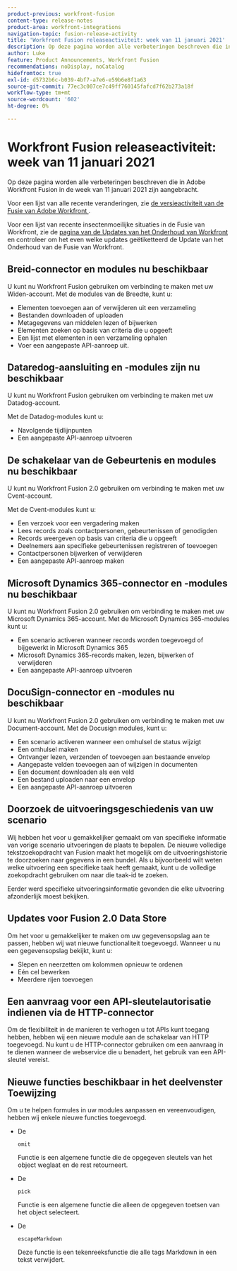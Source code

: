 ```yaml
---
product-previous: workfront-fusion
content-type: release-notes
product-area: workfront-integrations
navigation-topic: fusion-release-activity
title: 'Workfront Fusion releaseactiviteit: week van 11 januari 2021'
description: Op deze pagina worden alle verbeteringen beschreven die in Adobe Workfront Fusion in de week van 11 januari 2021 zijn aangebracht.
author: Luke
feature: Product Announcements, Workfront Fusion
recommendations: noDisplay, noCatalog
hidefromtoc: true
exl-id: d5732b6c-b039-4bf7-a7e6-e59b6e8f1a63
source-git-commit: 77ec3c007ce7c49ff760145fafcd7f62b273a18f
workflow-type: tm+mt
source-wordcount: '602'
ht-degree: 0%

---
```


# Workfront Fusion releaseactiviteit: week van 11 januari 2021

Op deze pagina worden alle verbeteringen beschreven die in Adobe Workfront Fusion in de week van 11 januari 2021 zijn aangebracht.

Voor een lijst van alle recente veranderingen, zie [ de versieactiviteit van de Fusie van Adobe Workfront ](/help/workfront-fusion/fusion-product-releases/fusion-release-activity.md).

Voor een lijst van recente insectenmoeilijke situaties in de Fusie van Workfront, zie de [ pagina van de Updates van het Onderhoud van Workfront ](https://experienceleague.adobe.com/docs/workfront-known-issues/releases/current-updates.html) en controleer om het even welke updates geëtiketteerd de Update van het Onderhoud van de Fusie van Workfront.

## Breid-connector en modules nu beschikbaar

U kunt nu Workfront Fusion gebruiken om verbinding te maken met uw Widen-account. Met de modules van de Breedte, kunt u:

* Elementen toevoegen aan of verwijderen uit een verzameling
* Bestanden downloaden of uploaden
* Metagegevens van middelen lezen of bijwerken
* Elementen zoeken op basis van criteria die u opgeeft
* Een lijst met elementen in een verzameling ophalen
* Voer een aangepaste API-aanroep uit.

## Dataredog-aansluiting en -modules zijn nu beschikbaar

U kunt nu Workfront Fusion gebruiken om verbinding te maken met uw Datadog-account.

Met de Datadog-modules kunt u:

* Navolgende tijdlijnpunten
* Een aangepaste API-aanroep uitvoeren

## De schakelaar van de Gebeurtenis en modules nu beschikbaar

U kunt nu Workfront Fusion 2.0 gebruiken om verbinding te maken met uw Cvent-account.

Met de Cvent-modules kunt u:

* Een verzoek voor een vergadering maken
* Lees records zoals contactpersonen, gebeurtenissen of genodigden
* Records weergeven op basis van criteria die u opgeeft
* Deelnemers aan specifieke gebeurtenissen registreren of toevoegen
* Contactpersonen bijwerken of verwijderen
* Een aangepaste API-aanroep maken


## Microsoft Dynamics 365-connector en -modules nu beschikbaar

U kunt nu Workfront Fusion 2.0 gebruiken om verbinding te maken met uw Microsoft Dynamics 365-account. Met de Microsoft Dynamics 365-modules kunt u:

* Een scenario activeren wanneer records worden toegevoegd of bijgewerkt in Microsoft Dynamics 365
* Microsoft Dynamics 365-records maken, lezen, bijwerken of verwijderen
* Een aangepaste API-aanroep uitvoeren

## DocuSign-connector en -modules nu beschikbaar

U kunt nu Workfront Fusion 2.0 gebruiken om verbinding te maken met uw Document-account. Met de Docusign modules, kunt u:

* Een scenario activeren wanneer een omhulsel de status wijzigt
* Een omhulsel maken
* Ontvanger lezen, verzenden of toevoegen aan bestaande envelop
* Aangepaste velden toevoegen aan of wijzigen in documenten
* Een document downloaden als een veld
* Een bestand uploaden naar een envelop
* Een aangepaste API-aanroep uitvoeren

## Doorzoek de uitvoeringsgeschiedenis van uw scenario

Wij hebben het voor u gemakkelijker gemaakt om van specifieke informatie van vorige scenario uitvoeringen de plaats te bepalen. De nieuwe volledige tekstzoekopdracht van Fusion maakt het mogelijk om de uitvoeringshistorie te doorzoeken naar gegevens in een bundel. Als u bijvoorbeeld wilt weten welke uitvoering een specifieke taak heeft gemaakt, kunt u de volledige zoekopdracht gebruiken om naar die taak-id te zoeken.

Eerder werd specifieke uitvoeringsinformatie gevonden die elke uitvoering afzonderlijk moest bekijken.

## Updates voor Fusion 2.0 Data Store

Om het voor u gemakkelijker te maken om uw gegevensopslag aan te passen, hebben wij wat nieuwe functionaliteit toegevoegd. Wanneer u nu een gegevensopslag bekijkt, kunt u:

* Slepen en neerzetten om kolommen opnieuw te ordenen
* Eén cel bewerken
* Meerdere rijen toevoegen


## Een aanvraag voor een API-sleutelautorisatie indienen via de HTTP-connector

Om de flexibiliteit in de manieren te verhogen u tot APIs kunt toegang hebben, hebben wij een nieuwe module aan de schakelaar van HTTP toegevoegd. Nu kunt u de HTTP-connector gebruiken om een aanvraag in te dienen wanneer de webservice die u benadert, het gebruik van een API-sleutel vereist.

## Nieuwe functies beschikbaar in het deelvenster Toewijzing

Om u te helpen formules in uw modules aanpassen en vereenvoudigen, hebben wij enkele nieuwe functies toegevoegd.

* De

  ```
  omit
  ```

  Functie is een algemene functie die de opgegeven sleutels van het object weglaat en de rest retourneert.
* De

  ```
  pick
  ```

  Functie is een algemene functie die alleen de opgegeven toetsen van het object selecteert.
* De

  ```
  escapeMarkdown
  ```

  Deze functie is een tekenreeksfunctie die alle tags Markdown in een tekst verwijdert.
